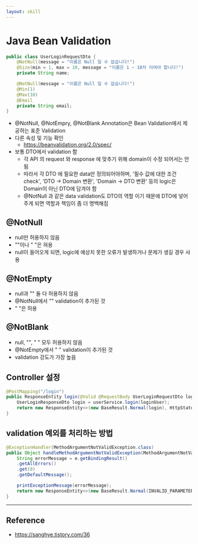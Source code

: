 ```yaml
---
layout: skill
---
```


# Java Bean Validation

```java
public class UserLoginRequestDto {
    @NotNull(message = "이름은 Null 일 수 없습니다!")
    @Size(min = 1, max = 10, message = "이름은 1 ~ 10자 이여야 합니다!") 
    private String name;

    @NotNull(message = "이름은 Null 일 수 없습니다!")
    @Min(1)
    @Max(10)
    @Email
    private String email;
}
```
- @NotNull, @NotEmpry, @NotBlank Annotation은 Bean Validation에서 제공하는 표준 Validation
- 다른 속성 및 기능 확인
    - https://beanvalidation.org/2.0/spec/
- 보통 DTO에서 validation 함
    - 각 API 의 request 와 response 에 맞추기 위해 domain이 수정 되어서는 안 됨
    - 따라서 각 DTO 에 필요한 data만 정의되어야하며, '필수 값에 대한 조건 check', 'DTO -> Domain 변환', 'Domain -> DTO 변환' 등의 logic은 Domain이 아닌 DTO에 담겨야 함
    - @NotNull 과 같은 data validation도 DTO의 역할 이기 때문에 DTO에 넣어주게 되면 역할과 책임이 좀 더 명백해짐

## @NotNull

- null만 허용하지 않음
- ""이나 " "은 혀용
- null이 들어오게 되면, logic에 예상치 못한 오류가 발생하거나 문제가 생길 경우 사용

## @NotEmpty

- null과 "" 둘 다 허용하지 않음
- @NotNull에서 "" validation이 추가된 것
- " "은 허용

## @NotBlank

- null, "", " " 모두 허용하지 않음
- @NotEmpty에서 " " validation이 추가된 것
- validation 강도가 가장 높음

## Controller 설정

```java
@PostMapping("/login")
public ResponseEntity login(@Valid @RequestBody UserLoginRequestDto loginUser) {    
    UserLoginResponseDto login = userService.login(loginUser);
    return new ResponseEntity<>(new BaseResult.Normal(login), HttpStatus.OK);
}
```

## validation 예외를 처리하는 방법

```java
@ExceptionHandler(MethodArgumentNotValidException.class)
public Object handleMethodArgumentNotValidException(MethodArgumentNotValidException e) {
    String errorMessage = e.getBindingResult()
    .getAllErrors()
    .get(0)
    .getDefaultMessage();

    printExceptionMessage(errorMessage);
    return new ResponseEntity<>(new BaseResult.Normal(INVALID_PARAMETER), HttpStatus.BAD_REQUEST);
}
```

---

## Reference

- https://sanghye.tistory.com/36
